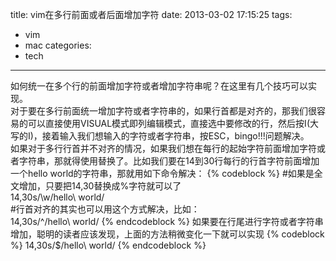 title: vim在多行前面或者后面增加字符
date: 2013-03-02 17:15:25
tags:
- vim
- mac
categories:
- tech
---
如何统一在多个行的前面增加字符或者增加字符串呢？在这里有几个技巧可以实现。  
对于要在多行前面统一增加字符或者字符串的，如果行首都是对齐的，那我们很容易的可以直接使用VISUAL模式即列编辑模式，直接选中要修改的行，然后按I(大写的I)，接着输入我们想输入的字符或者字符串，按ESC，bingo!!!问题解决。  
如果对于多行行首并不对齐的情况，如果我们想在每行的起始字符前面增加字符或者字符串，那就得使用替换了。比如我们要在14到30行每行的行首字符前面增加一个hello world的字符串，那就用如下命令解决：
{% codeblock %}
#如果是全文增加，只要把14,30替换成%字符就可以了  
14,30s/\w/hello\ world/  
#行首对齐的其实也可以用这个方式解决，比如：  
14,30s/^/hello\ world/
{% endcodeblock %}
如果要在行尾进行字符或者字符串增加，聪明的读者应该发现，上面的方法稍微变化一下就可以实现
{% codeblock %}
14,30s/$/hello\ world/
{% endcodeblock %}
